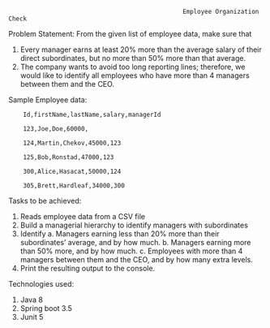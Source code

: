                                                     Employee Organization Check

Problem Statement:
  From the given list of employee data, make sure that 
  1. Every manager earns at least 20% more than the average salary of their direct subordinates, but no more than 50% more than that average.
  2. The company wants to avoid too long reporting lines; therefore, we would like to identify all employees who have more than 4 managers between them and the CEO.

Sample Employee data:

        Id,firstName,lastName,salary,managerId
        
        123,Joe,Doe,60000,
        
        124,Martin,Chekov,45000,123
        
        125,Bob,Ronstad,47000,123
        
        300,Alice,Hasacat,50000,124
        
        305,Brett,Hardleaf,34000,300

Tasks to be achieved:
  1. Reads employee data from a CSV file
  2. Build a managerial hierarchy to identify managers with subordinates
  3. Identify
       a. Managers earning less than 20% more than their subordinates’ average, and by how much.
       b. Managers earning more than 50% more, and by how much.
       c. Employees with more than 4 managers between them and the CEO, and by how many extra levels.
  4. Print the resulting output to the console.

Technologies used:
  1. Java 8
  2. Spring boot 3.5
  3. Junit 5

